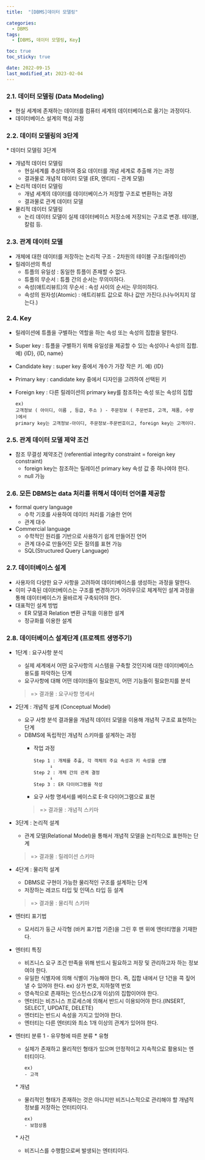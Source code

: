 ```yaml
---
title:  "[DBMS]데이터 모델링" 

categories:
  - DBMS
tags:
  - [DBMS, 데이터 모델링, Key]

toc: true
toc_sticky: true

date: 2022-09-15
last_modified_at: 2023-02-04
---
```

### 2.1. 데이터 모델링 (Data Modeling)

- 현실 세계에 존재하는 데이터를 컴퓨터 세계의 데이터베이스로 옮기는 과정이다.
- 데이터베이스 설계의 핵심 과정

### 2.2. 데이터 모델링의 3단계

\* 데이터 모델링 3단계
- 개념적 데이터 모델링
  - 현실세계를 추상화하여 중요 데이터를 개념 세계로 추출해 가는 과정
  - 결과물로 개념적 데이터 모델 (ER, 엔티티 - 관계 모델)
- 논리적 데이터 모델링
  - 개념 세계의 데이터를 데이터베이스가 저장할 구조로 변환하는 과정
  - 결과물로 관계 데이터 모델
- 물리적 데이터 모델링
  - 논리 데이터 모델이 실제 데이터베이스 저장소에 저장되는 구조로 변경. 테이블, 칼럼 등.

### 2.3. 관계 데이터 모델

- 개체에 대한 데이터를 저장하는 논리적 구조 - 2차원의 테이블 구조(릴레이션)
- 릴레이션의 특성
  - 튜플의 유일성 : 동일한 튜플이 존재할 수 없다.
  - 튜플의 무순서 : 튜플 간의 순서는 무의미하다.
  - 속성(애트리뷰트)의 무순서 : 속성 사이의 순서는 무의미하다.
  - 속성의 원자성(Atomic) : 애트리뷰트 값으로 하나 값만 가진다.(나누어지지 않는다.)

### 2.4. Key

- 릴레이션에 튜플을 구별하는 역할을 하는 속성 또는 속성의 집합을 말한다.
- Super key : 튜플을 구별하기 위해 유일성을 제공할 수 있는 속성이나 속성의 집합. 예) {ID}, {ID, name}
- Candidate key : super key 중에서 개수가 가장 작은 키. 예) {ID}
- Primary key : candidate key 중에서 디자인을 고려하여 선택된 키
- Foreign key : 다른 릴레이션의 primary key를 참조하는 속성 또는 속성의 집합

  ```
  ex)
  고객정보 ( 아이디, 이름 , 등급, 주소 ) - 주문정보 ( 주문번호, 고객, 제품, 수량 )에서
  primary key는 고객정보-아이디, 주문정보-주문번호이고, foreign key는 고객이다.
  ```

### 2.5. 관계 데이터 모델 제약 조건

- 참조 무결성 제약조건 (referential integrity constraint = foreign key constraint)
  - foreign key는 참조하는 릴레이션 primary key 속성 값 중 하나여야 한다.
  - null 가능

### 2.6. 모든 DBMS는 data 처리를 위해서 데이터 언어를 제공함

- formal query language
  - 수학 기호를 사용하여 데이터 처리를 기술한 언어
  - 관계 대수
- Commercial language
  - 수학적인 원리를 기반으로 사용하기 쉽게 만들어진 언어
  - 관계 대수로 만들어진 모든 질의를 표현 가능
  - SQL(Structured Query Language)


### 2.7. 데이터베이스 설계

- 사용자의 다양한 요구 사항을 고려하여 데이터베이스를 생성하는 과정을 말한다.
- 이미 구축된 데이터베이스는 구조를 변경하기가 어려우므로 체계적인 설계 과정을 통해 데이터베이스가 올바르게 구축되어야 한다.
- 대표적인 설계 방법
  - ER 모델과 Relation 변환 규칙을 이용한 설계
  - 정규화를 이용한 설계

### 2.8. 데이터베이스 설계단계 (프로젝트 생명주기)
 
- 1단계 : 요구사항 분석
  - 실제 세계에서 어떤 요구사항의 시스템을 구축할 것인지에 대한 데이터베이스 용도를 파악하는 단계
  - 요구사항에 대해 어떤 데이터들이 필요한지, 어떤 기능들이 필요한지를 분석
  > => 결과물 : 요구사항 명세서

- 2단계 : 개념적 설계 (Conceptual Model)
  - 요구 사항 분석 결과물을 개념적 데이터 모델을 이용해 개념적 구조로 표현하는 단계
  - DBMS에 독립적인 개념적 스키마를 설계하는 과정
    - 작업 과정

      ```
      Step 1 : 개체를 추출, 각 객체의 주요 속성과 키 속성을 선별
            ↓  
      Step 2 : 개체 간의 관계 결정
            ↓  
      Step 3 : ER 다이어그램을 작성
      ```  

    - 요구 사항 명세서를 베이스로 E-R 다이어그램으로 표현  
    > => 결과물 : 개념적 스키마

- 3단계 : 논리적 설계
  - 관계 모델(Relational Model)을 통해서 개념적 모델을 논리적으로 표현하는 단계
  > => 결과물 : 릴레이션 스키마

- 4단계 : 물리적 설계
  - DBMS로 구현이 가능한 물리적인 구조를 설계하는 단계
  - 저장하는 레코드 타입 및 인덱스 타입 등 설계
  > => 결과물 : 물리적 스키마

- 엔터티 표기법
  - 모서리가 둥근 사각형 (바커 표기법 기준)을 그린 후 맨 위에 엔터티명을 기재한다.
- 엔터티 특징
  - 비즈니스 요구 조건 만족을 위해 반드시 필요하고 저장 및 관리하고자 하는 정보여야 한다.
  - 유일한 식별자에 의해 식별이 가능해야 한다. 즉, 집합 내에서 단 1건을 콕 짚어 낼 수 있어야 한다. ex) 상가 번호, 지하철역 번호
  - 영속적으로 존재하는 인스턴스(2개 이상)의 집합이어야 한다.
  - 엔터티는 비즈니스 프로세스에 의해서 반드시 이용되어야 한다.(INSERT, SELECT, UPDATE, DELETE)
  - 엔터티는 반드시 속성을 가지고 있어야 한다.
  - 엔터티는 다른 엔터티와 최소 1개 이상의 관계가 있어야 한다.
- 엔터티 분류 1 - 유무형에 따른 분류
  \* 유형
    - 실체가 존재하고 물리적인 형태가 있으며 안정적이고 지속적으로 활용되는 엔터티이다.
      ```
      ex)
      - 고객
      ```
  \* 개념
    - 물리적인 형태가 존재하는 것은 아니지만 비즈니스적으로 관리해야 할 개념적 정보를 저장하는 언터티이다.
      ```
      ex)
      - 보험상품
      ```
  \* 사건
    - 비즈니스를 수행함으로써 발생되는 엔터티이다.